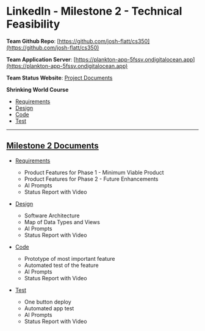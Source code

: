 # LinkedIn - Milestone 2 - Technical Feasibility

**Team Github Repo**:  [https://github.com/josh-flatt/cs350](https://github.com/josh-flatt/cs350)

**Team Application Server**:  [https://plankton-app-5fssv.ondigitalocean.app](https://plankton-app-5fssv.ondigitalocean.app)

**Team Status Website**:  [Project Documents](https://github.com/josh-flatt/cs350/tree/main/Documents)

**Shrinking World Course**

* [Requirements](https://seamanslog.com/sweng/m2-lesson-Lesson_5.md)
* [Design](https://seamanslog.com/sweng/m2-lesson-Lesson_6.md)
* [Code](https://seamanslog.com/sweng/m2-lesson-Lesson_7.md)
* [Test](https://seamanslog.com/sweng/m2-lesson-Lesson_8.md)


---

## [Milestone 2 Documents](https://github.com/josh-flatt/cs350/tree/main/Documents/Milestone-2)

* [Requirements](https://github.com/josh-flatt/cs350/tree/main/Documents/Milestone-2/Requirements) 
    * Product Features for Phase 1 - Minimum Viable Product
    * Product Features for Phase 2 - Future Enhancements
    * AI Prompts
    * Status Report with Video

* [Design](https://github.com/josh-flatt/cs350/tree/main/Documents/Milestone-2/Design)
    * Software Architecture
    * Map of Data Types and Views
    * AI Prompts
    * Status Report with Video

* [Code](https://github.com/josh-flatt/cs350/tree/main/Documents/Milestone-2/Code)
    * Prototype of most important feature
    * Automated test of the feature
    * AI Prompts
    * Status Report with Video

* [Test](https://github.com/josh-flatt/cs350/tree/main/Documents/Milestone-2/Test)
    * One button deploy
    * Automated app test
    * AI Prompts
    * Status Report with Video

